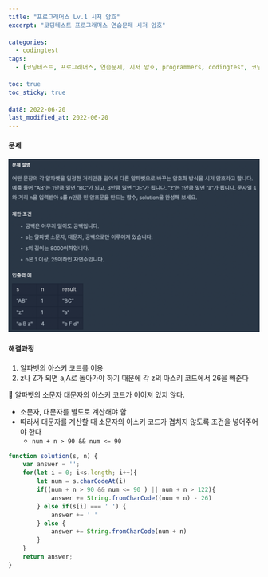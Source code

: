```yaml
---
title: "프로그래머스 Lv.1 시저 암호"
excerpt: "코딩테스트 프로그래머스 연습문제 시저 암호"

categories:
  - codingtest
tags:
  - [코딩테스트, 프로그래머스, 연습문제, 시저 암호, programmers, codingtest, 코딩테스트 연습]

toc: true
toc_sticky: true
 
dat8: 2022-06-20
last_modified_at: 2022-06-20
---
```


#### 문제
![40](/assets/images/40.png)

#### 해결과정
1. 알파벳의 아스키 코드를 이용
2. z나 Z가 되면 a,A로 돌아가야 하기 때문에 각 z의 아스키 코드에서 26을 빼준다

:pushpin: 알파벳의 소문자 대문자의 아스키 코드가 이어져 있지 않다.
  * 소문자, 대문자를 별도로 계산해야 함
  * 따라서 대문자를 계산할 때 소문자의 아스키 코드가 겹치지 않도록 조건을 넣어주어야 한다
    * `num + n > 90 && num <= 90`

```javascript
function solution(s, n) {
    var answer = '';
    for(let i = 0; i<s.length; i++){
        let num = s.charCodeAt(i)
        if((num + n > 90 && num <= 90 ) || num + n > 122){
            answer += String.fromCharCode((num + n) - 26)
        } else if(s[i] === ' ') {
            answer += ' '
        } else {
            answer += String.fromCharCode(num + n)
        }
    }
    return answer;
}
```